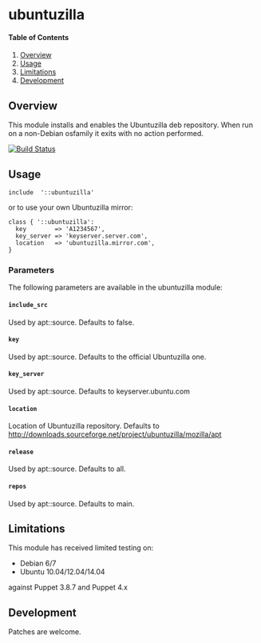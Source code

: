 # ubuntuzilla

#### Table of Contents

1. [Overview](#overview)
1. [Usage](#usage)
1. [Limitations](#limitations)
1. [Development](#development)

## Overview

This module installs and enables the Ubuntuzilla deb repository.
When run on a non-Debian osfamily it exits with no action performed.

[![Build
Status](https://secure.travis-ci.org/juniorsysadmin/puppet-ubuntuzilla.png)](http://travis-ci.org/juniorsysadmin/puppet-ubuntuzilla)

## Usage

```puppet
include  '::ubuntuzilla'
```

or to use your own Ubuntuzilla mirror:

```puppet
class { '::ubuntuzilla':
  key        => 'A1234567',
  key_server => 'keyserver.server.com',
  location   => 'ubuntuzilla.mirror.com',
}
```

### Parameters

The following parameters are available in the ubuntuzilla module:

#### `include_src`

Used by apt::source. Defaults to false.

#### `key`

Used by apt::source. Defaults to the official Ubuntuzilla one.

#### `key_server`

Used by apt::source. Defaults to keyserver.ubuntu.com

#### `location`

Location of Ubuntuzilla repository. Defaults to
http://downloads.sourceforge.net/project/ubuntuzilla/mozilla/apt

#### `release`

Used by apt::source. Defaults to all.

#### `repos`

Used by apt::source. Defaults to main.

## Limitations

This module has received limited testing on:

* Debian 6/7
* Ubuntu 10.04/12.04/14.04

against Puppet 3.8.7 and Puppet 4.x

## Development

Patches are welcome.
